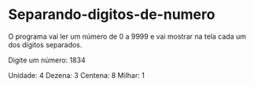 # Separando-digitos-de-numero
 O programa vai ler um número de 0 a 9999 e vai mostrar na tela cada um dos dígitos separados.
 
 Digite um número: 1834
 
 Unidade: 4
 Dezena: 3
 Centena: 8
 Milhar: 1
